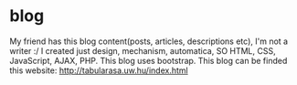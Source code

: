 # blog
My friend has this blog content(posts, articles, descriptions etc), I'm not a writer :/
I created just design, mechanism, automatica, SO HTML, CSS, JavaScript, AJAX, PHP.
This blog uses bootstrap.
This blog can be finded this website: http://tabularasa.uw.hu/index.html
